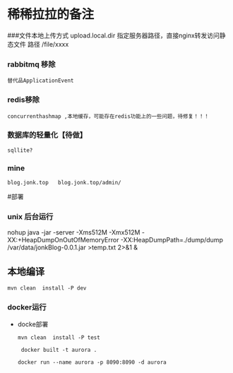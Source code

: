 
# 稀稀拉拉的备注
###文件本地上传方式
    upload.local.dir 指定服务器路径，直接nginx转发访问静态文件 路径  /file/xxxx
### rabbitmq 移除 
    替代品ApplicationEvent
### redis移除
    concurrenthashmap ,本地缓存，可能存在redis功能上的一些问题，待修复！！！
### 数据库的轻量化【待做】 
    sqllite?
### mine
    blog.jonk.top   blog.jonk.top/admin/
#部署

### unix 后台运行
nohup java -jar -server -Xms512M -Xmx512M  -XX:+HeapDumpOnOutOfMemoryError   -XX:HeapDumpPath=./dump/dump /var/data/jonkBlog-0.0.1.jar >temp.txt 2>&1 &


## 本地编译

    mvn clean  install -P dev


### docker运行 

* docke部署

    ```mvn clean  install -P test ```
     
    ``` docker built -t aurora .```
    
    ``` docker run --name aurora -p 8090:8090 -d aurora ```
